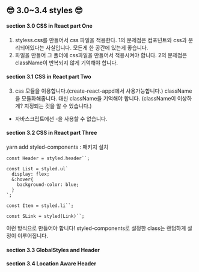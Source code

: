 ## 😎 3.0~3.4 styles 😎

#### section 3.0 CSS in React part One

1. styless.css를 만들어서 css 파일을 적용한다.
1의 문제점은 컴포넌트와 css과 분리되어있다는 사실입니다.
모든게 한 공간에 있는게 좋습니다.
2. 파일을 만들어 그 폴더에 css파일을 만들어서 적용시켜야 합니다. 
2의 문제점은 className이 반복되지 않게 기억해야 합니다.

#### section 3.1 CSS in React part Two

3. css 모듈을 이용합니다.(create-react-appd에서 사용가능합니다.) className을 모듈화해줍니다. 대신 className을 기억해야 합니다. (className이 이상하게? 지정되는 것을 알 수 있습니다.)
* 자바스크립트에선 -을 사용할 수 없습니다.


#### section 3.2 CSS in React part Three

yarn add styled-components : 패키지 설치
```
const Header = styled.header``;

const List = styled.ul`
  display: flex;
  &:hover{
    background-color: blue;
  }
`;

const Item = styled.li``;

const SLink = styled(Link)``;
```
이런 방식으로 만들어야 합니다!
styled-components로 설정한 class는 랜덤하게 설정이 이루어집니다.

#### section 3.3 GlobalStyles and Header

#### section 3.4 Location Aware Header
